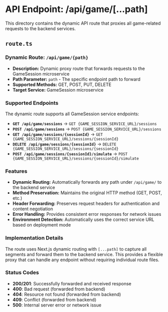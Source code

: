 # API Endpoint: /api/game/[...path]

This directory contains the dynamic API route that proxies all game-related requests to the backend services.

## `route.ts`

### Dynamic Route: `/api/game/{path}`

- **Description:** Dynamic proxy route that forwards requests to the GameSession microservice
- **Path Parameter:** `path` - The specific endpoint path to forward
- **Supported Methods:** GET, POST, PUT, DELETE
- **Target Service:** GameSession microservice

### Supported Endpoints

The dynamic route supports all GameSession service endpoints:

- **`GET /api/game/sessions`** → `GET {GAME_SESSION_SERVICE_URL}/sessions`
- **`POST /api/game/sessions`** → `POST {GAME_SESSION_SERVICE_URL}/sessions`
- **`GET /api/game/sessions/{sessionId}`** → `GET {GAME_SESSION_SERVICE_URL}/sessions/{sessionId}`
- **`DELETE /api/game/sessions/{sessionId}`** → `DELETE {GAME_SESSION_SERVICE_URL}/sessions/{sessionId}`
- **`POST /api/game/sessions/{sessionId}/simulate`** → `POST {GAME_SESSION_SERVICE_URL}/sessions/{sessionId}/simulate`

### Features

- **Dynamic Routing:** Automatically forwards any path under `/api/game/` to the backend service
- **Method Preservation:** Maintains the original HTTP method (GET, POST, etc.)
- **Header Forwarding:** Preserves request headers for authentication and content negotiation
- **Error Handling:** Provides consistent error responses for network issues
- **Environment Detection:** Automatically uses the correct service URL based on deployment mode

### Implementation Details

The route uses Next.js dynamic routing with `[...path]` to capture all segments and forward them to the backend service. This provides a flexible proxy that can handle any endpoint without requiring individual route files.

### Status Codes

- **200/201**: Successfully forwarded and received response
- **400**: Bad request (forwarded from backend)
- **404**: Resource not found (forwarded from backend)
- **409**: Conflict (forwarded from backend)
- **500**: Internal server error or network issue 